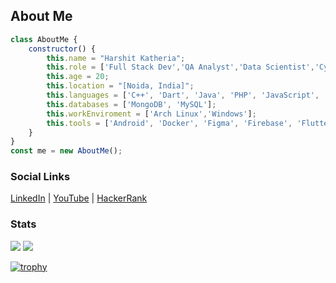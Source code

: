 ## About Me
```javascript
class AboutMe {
    constructor() {
        this.name = "Harshit Katheria";
        this.role = ['Full Stack Dev','QA Analyst','Data Scientist','Cyber Security'];
        this.age = 20;
        this.location = "[Noida, India]";
        this.languages = ['C++', 'Dart', 'Java', 'PHP', 'JavaScript', 'Kotlin', 'Python', 'TypeScript'];
        this.databases = ['MongoDB', 'MySQL'];
        this.workEnviroment = ['Arch Linux','Windows'];
        this.tools = ['Android', 'Docker', 'Figma', 'Firebase', 'Flutter', 'Git', 'Heroku', 'Node.js', 'Postman'];
    }
}
const me = new AboutMe();
```

### Social Links 

[LinkedIn](https://linkedin.com/in/harshit-katheria) | 
[YouTube](https://www.youtube.com/@teamuxh6855) | 
[HackerRank](https://www.hackerrank.com/profile/Harshit_Katheria)


### Stats
![](https://github-readme-stats.vercel.app/api/top-langs?username=uxharshit&show_icons=true&locale=en&layout=compact&theme=onedark) 
![](https://github-readme-stats.vercel.app/api?username=uxharshit&show_icons=true&locale=en&theme=onedark)

[![trophy](https://github-profile-trophy.vercel.app/?username=uxharshit&theme=onedark)](https://github.com/ryo-ma/github-profile-trophy)
